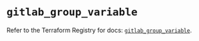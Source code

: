 # `gitlab_group_variable`

Refer to the Terraform Registry for docs: [`gitlab_group_variable`](https://registry.terraform.io/providers/gitlabhq/gitlab/18.4.1/docs/resources/group_variable).
